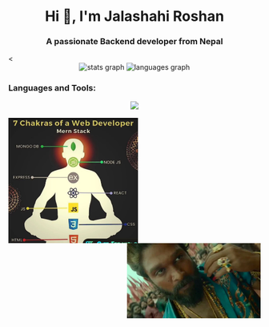 <h1 align="center">Hi 👋, I'm Jalashahi Roshan</h1>
<h3 align="center">A passionate Backend developer from Nepal</h3> <

<div align="center">
  <img src="https://github-readme-stats.vercel.app/api?username=RoshanJalashahi&hide_title=false&hide_rank=false&show_icons=true&include_all_commits=true&count_private=true&disable_animations=false&theme=dracula&locale=en&hide_border=false" height="150" alt="stats graph"  />
  <img src="https://github-readme-stats.vercel.app/api/top-langs?username=RoshanJalashahi&locale=en&hide_title=false&layout=compact&card_width=320&langs_count=5&theme=dracula&hide_border=false" height="150" alt="languages graph"  />
</div>


<div align="left">
<h3 align="left">Languages and Tools:</h3> <p align="center"> <a href="https://skillicons.dev"> <img src="https://skillicons.dev/icons?i=html,css,nodejs,laravel,php,postgres,django,mongodb,mysql,sqlite,python,git,c,cpp,docker,postman," /> </a> </p>
</div>

<img align="Left" height="250" src="Roshanweb.jpg"  />

<img align="right" height="150" src="giphy.webp"  />

